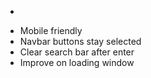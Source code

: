 <!--? MUST ?-->
- 

<!--? NICE ?-->
- Mobile friendly
- Navbar buttons stay selected
- Clear search bar after enter
- Improve on loading window

<!--? MAYBE ?-->
